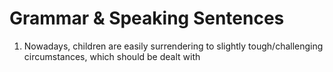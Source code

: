 # Grammar & Speaking Sentences

1. Nowadays, children are easily surrendering to slightly tough/challenging circumstances, which should be dealt with